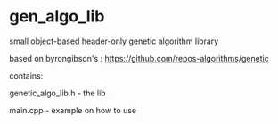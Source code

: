 # gen_algo_lib
small object-based header-only genetic algorithm library

based on byrongibson's :
https://github.com/repos-algorithms/genetic

contains:

genetic_algo_lib.h - the lib 

main.cpp           - example on how to use
